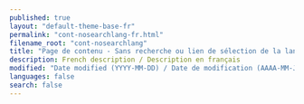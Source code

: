 ```yaml
---
published: true
layout: "default-theme-base-fr"
permalink: "cont-nosearchlang-fr.html"
filename_root: "cont-nosearchlang"
title: "Page de contenu - Sans recherche ou lien de sélection de la langue - Thème de base"
description: French description / Description en français
modified: "Date modified (YYYY-MM-DD) / Date de modification (AAAA-MM-JJ)"
languages: false
search: false
---
```


